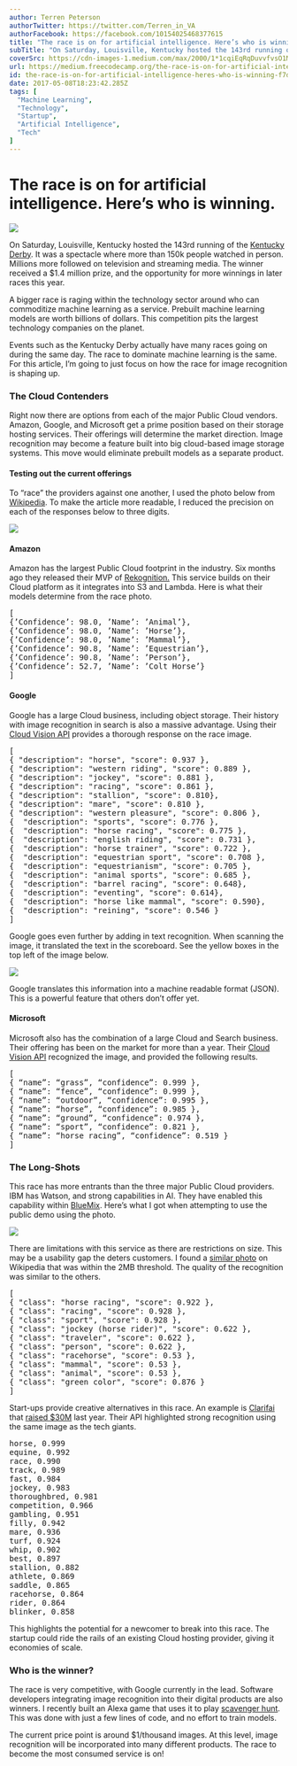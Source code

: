 ```yaml
---
author: Terren Peterson
authorTwitter: https://twitter.com/Terren_in_VA
authorFacebook: https://facebook.com/10154025468377615
title: "The race is on for artificial intelligence. Here’s who is winning."
subTitle: "On Saturday, Louisville, Kentucky hosted the 143rd running of the Kentucky Derby. It was a spectacle where more than 150k people watched ..."
coverSrc: https://cdn-images-1.medium.com/max/2000/1*1cqiEqRqDuvvfvsO1M68qw.jpeg
url: https://medium.freecodecamp.org/the-race-is-on-for-artificial-intelligence-heres-who-is-winning-f7dad96f1d33
id: the-race-is-on-for-artificial-intelligence-heres-who-is-winning-f7dad96f1d33
date: 2017-05-08T18:23:42.285Z
tags: [
  "Machine Learning",
  "Technology",
  "Startup",
  "Artificial Intelligence",
  "Tech"
]
---
```

# The race is on for artificial intelligence. Here’s who is winning.







![](https://cdn-images-1.medium.com/max/2000/1*1cqiEqRqDuvvfvsO1M68qw.jpeg)







On Saturday, Louisville, Kentucky hosted the 143rd running of the [Kentucky Derby](https://www.kentuckyderby.com/). It was a spectacle where more than 150k people watched in person. Millions more followed on television and streaming media. The winner received a $1.4 million prize, and the opportunity for more winnings in later races this year.

A bigger race is raging within the technology sector around who can commoditize machine learning as a service. Prebuilt machine learning models are worth billions of dollars. This competition pits the largest technology companies on the planet.

Events such as the Kentucky Derby actually have many races going on during the same day. The race to dominate machine learning is the same. For this article, I’m going to just focus on how the race for image recognition is shaping up.

### The Cloud Contenders

Right now there are options from each of the major Public Cloud vendors. Amazon, Google, and Microsoft get a prime position based on their storage hosting services. Their offerings will determine the market direction. Image recognition may become a feature built into big cloud-based image storage systems. This move would eliminate prebuilt models as a separate product.

#### Testing out the current offerings

To “race” the providers against one another, I used the photo below from [Wikipedia](https://upload.wikimedia.org/wikipedia/commons/7/7b/Horseracing_Churchill_Downs.jpg). To make the article more readable, I reduced the precision on each of the responses below to three digits.



![](https://cdn-images-1.medium.com/max/1600/1*DRnEZEjY361_cZw8NxmDXw.jpeg)



#### Amazon

Amazon has the largest Public Cloud footprint in the industry. Six months ago they released their MVP of [Rekognition.](https://aws.amazon.com/rekognition/) This service builds on their Cloud platform as it integrates into S3 and Lambda. Here is what their models determine from the race photo.

<pre name="81d6" id="81d6" class="graf graf--pre graf-after--p">[  
{’Confidence’: 98.0, ’Name’: ’Animal’},  
{’Confidence’: 98.0, ’Name’: ’Horse’},  
{’Confidence’: 98.0, ’Name’: ’Mammal’},  
{’Confidence’: 90.8, ’Name’: ’Equestrian’},  
{’Confidence’: 90.8, ’Name’: ’Person’},  
{’Confidence’: 52.7, ’Name’: ’Colt Horse’}  
]</pre>

#### Google

Google has a large Cloud business, including object storage. Their history with image recognition in search is also a massive advantage. Using their [Cloud Vision API](https://cloud.google.com/vision/) provides a thorough response on the race image.

<pre name="65de" id="65de" class="graf graf--pre graf-after--p">[  
{ "description": "horse", "score": 0.937 },  
{ "description": "western riding", "score": 0.889 },  
{ "description": "jockey", "score": 0.881 },  
{ "description": "racing", "score": 0.861 },  
{ "description": "stallion", "score": 0.810},  
{ "description": "mare", "score": 0.810 },  
{ "description": "western pleasure", "score": 0.806 },  
{  "description": "sports", "score": 0.776 },  
{  "description": "horse racing", "score": 0.775 },  
{  "description": "english riding", "score": 0.731 },  
{  "description": "horse trainer", "score": 0.722 },  
{  "description": "equestrian sport", "score": 0.708 },  
{  "description": "equestrianism", "score": 0.705 },  
{  "description": "animal sports", "score": 0.685 },  
{  "description": "barrel racing", "score": 0.648},  
{  "description": "eventing", "score": 0.614},  
{  "description": "horse like mammal", "score": 0.590},  
{  "description": "reining", "score": 0.546 }  
]</pre>

Google goes even further by adding in text recognition. When scanning the image, it translated the text in the scoreboard. See the yellow boxes in the top left of the image below.



![](https://cdn-images-1.medium.com/max/1600/1*wzM_9jcUF3ue_F3UqRR_6Q.png)



Google translates this information into a machine readable format (JSON). This is a powerful feature that others don’t offer yet.

#### Microsoft

Microsoft also has the combination of a large Cloud and Search business. Their offering has been on the market for more than a year. Their [Cloud Vision API](https://www.microsoft.com/cognitive-services/en-us/computer-vision-api) recognized the image, and provided the following results.

<pre name="5758" id="5758" class="graf graf--pre graf-after--p">[   
{ “name”: “grass”, “confidence”: 0.999 },  
{ “name”: “fence”, “confidence”: 0.999 },  
{ “name”: “outdoor”, “confidence”: 0.995 },  
{ “name”: “horse”, “confidence”: 0.985 },  
{ “name”: “ground”, “confidence”: 0.974 },  
{ “name”: “sport”, “confidence”: 0.821 },  
{ “name”: “horse racing”, “confidence”: 0.519 }  
]</pre>

### The Long-Shots

This race has more entrants than the three major Public Cloud providers. IBM has Watson, and strong capabilities in AI. They have enabled this capability within [BlueMix](https://visual-recognition-demo.mybluemix.net/). Here’s what I got when attempting to use the public demo using the photo.



![](https://cdn-images-1.medium.com/max/1600/1*VAKF2Dj8jEXqL_-jMhMpqg.png)



There are limitations with this service as there are restrictions on size. This may be a usability gap the deters customers. I found a [similar photo](https://upload.wikimedia.org/wikipedia/commons/6/63/Horse-racing-4.jpg) on Wikipedia that was within the 2MB threshold. The quality of the recognition was similar to the others.

<pre name="cb42" id="cb42" class="graf graf--pre graf-after--p">[   
{ "class": "horse racing", "score": 0.922 },  
{ "class": "racing", "score": 0.928 },  
{ "class": "sport", "score": 0.928 },  
{ "class": "jockey (horse rider)", "score": 0.622 },  
{ "class": "traveler", "score": 0.622 },  
{ "class": "person", "score": 0.622 },  
{ "class": "racehorse", "score": 0.53 },  
{ "class": "mammal", "score": 0.53 },  
{ "class": "animal", "score": 0.53 },  
{ "class": "green color", "score": 0.876 }  
]</pre>

Start-ups provide creative alternatives in this race. An example is [Clarifai](https://www.clarifai.com/demo) that [raised $30M](https://techcrunch.com/2016/10/25/clarifai-raises-30m-to-give-developers-visual-search-capabilities/) last year. Their API highlighted strong recognition using the same image as the tech giants.

<pre name="3203" id="3203" class="graf graf--pre graf-after--p">horse, 0.999  
equine, 0.992  
race, 0.990  
track, 0.989  
fast, 0.984  
jockey, 0.983  
thoroughbred, 0.981  
competition, 0.966  
gambling, 0.951  
filly, 0.942  
mare, 0.936  
turf, 0.924  
whip, 0.902  
best, 0.897  
stallion, 0.882  
athlete, 0.869  
saddle, 0.865  
racehorse, 0.864  
rider, 0.864  
blinker, 0.858</pre>

This highlights the potential for a newcomer to break into this race. The startup could ride the rails of an existing Cloud hosting provider, giving it economies of scale.

### Who is the winner?

The race is very competitive, with Google currently in the lead. Software developers integrating image recognition into their digital products are also winners. I recently built an Alexa game that uses it to play [scavenger hunt](https://medium.freecodecamp.com/how-to-make-scavenger-hunts-more-fun-with-artificial-intelligence-74a184f3db33). This was done with just a few lines of code, and no effort to train models.

The current price point is around $1/thousand images. At this level, image recognition will be incorporated into many different products. The race to become the most consumed service is on!








